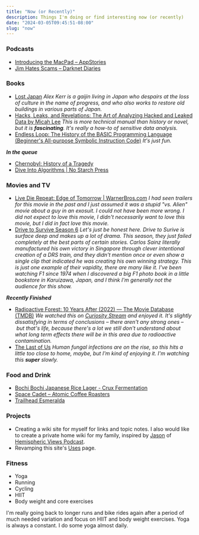 ```yaml
---
title: "Now (or Recently)"
description: Things I'm doing or find interesting now (or recently)
date: "2024-03-05T09:45:51-08:00"
slug: "now"
---
```


### Podcasts

- [Introducing the MacPad – AppStories](https://appstories.net/episodes/373)
- [Jim Hates Scams – Darknet Diaries](https://darknetdiaries.com/episode/143/)

### Books

- [Lost Japan](https://www.penguin.co.uk/books/273227/lost-japan-by-kerr-alex/9780141979755) *Alex Kerr is a gaijin living in Japan who despairs at the loss of culture in the name of progress, and who also works to restore old buildings in various parts of Japan.*
- [Hacks, Leaks, and Revelations: The Art of Analyzing Hacked and Leaked Data by Micah Lee](https://hacksandleaks.com/) *This is more technical manual than history or novel, but it is **fascinating**. It's really a how-to of sensitive data analysis.*
- [Endless Loop: The History of the BASIC Programming Language (Beginner's All-purpose Symbolic Instruction Code)](https://www.amazon.com/Endless-Loop-Programming-All-purpose-Instruction/dp/1974277070) *It's just fun.*

***In the queue***

- [Chernobyl: History of a Tragedy](https://www.penguin.co.uk/books/309197/chernobyl-by-plokhy-serhii/9780141988351)
- [Dive Into Algorithms | No Starch Press](https://nostarch.com/Dive-Into-Algorithms)

### Movies and TV

- [Live Die Repeat: Edge of Tomorrow | WarnerBros.com](https://www.warnerbros.com/movies/edge-tomorrow) *I had seen trailers for this movie in the past and I just assumed it was a stupid "vs. Alien" movie about a guy in an exosuit. I could not have been more wrong. I did not expect to love this movie, I didn't necessarily want to love this movie, but I did in fact love this movie.*
- [Drive to Survive Season 6](https://www.netflix.com/title/80204890) *Let's just be honest here. Drive to Surive is surface deep and makes up a lot of drama. This season, they just failed completely at the best parts of certain stories. Carlos Sainz literally manufactured his own victory in Singapore through clever intentional creation of a DRS train, and they didn't mention once or even show a single clip that indicated he was creating his own winning strategy. This is just one example of their vapidity, there are many like it. I've been watching F1 since 1974 when I discovered a big F1 photo book in a little bookstore in Karuizawa, Japan, and I think I'm generally not the audience for this show.*

***Recently Finished***

- [Radioactive Forest: 10 Years After (2022) — The Movie Database (TMDB)](https://www.themoviedb.org/movie/984118-radioactive-forest-10-years-after) *We watched this on [Curiosity Stream](https://curiositystream.com/) and enjoyed it. It's slightly dissatisfying in terms of conclusions – there aren't any strong ones – but that's life, because there's a lot we still don't understand about what long term effects there will be in this area due to radioactive contamination.*
- [The Last of Us](https://www.hbo.com/the-last-of-us) *Human fungal infections are on the rise, so this hits a little too close to home, maybe, but I'm kind of enjoying it. I'm watching this **super** slowly.*

### Food and Drink

- [Bochi Bochi Japanese Rice Lager - Crux Fermentation](https://www.cruxfermentation.com/beer/)
- [Space Cadet – Atomic Coffee Roasters](https://atomicroastery.com/products/space-cadet)
- [Trailhead Esmeralda](https://www.trailheadcoffeeroasters.com/coffee/p/esmeralda)

### Projects

- Creating a wiki site for myself for links and topic notes. I also would like to create a private home wiki for my family, inspired by [Jason](https://grepjason.sh) of [Hemispheric Views Podcast](https://hemisphericviews.com/).
- Revamping this site's [Uses](https://scottwillsey.com/uses/) page.

### Fitness

- Yoga
- Running
- Cycling
- HIIT
- Body weight and core exercises

I'm really going back to longer runs and bike rides again after a period of much needed variation and focus on HIIT and body weight exercises. Yoga is always a constant. I do some yoga almost daily.
